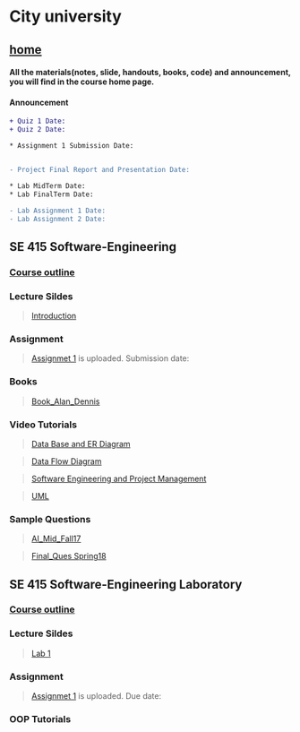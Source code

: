 
# City university
## [home](https://suptaphilip.github.io/)


#### All the materials(notes, slide, handouts, books, code) and announcement, you will find in the course home page.
#### Announcement

```diff
+ Quiz 1 Date: 
+ Quiz 2 Date: 

* Assignment 1 Submission Date: 


- Project Final Report and Presentation Date: 

* Lab MidTerm Date: 
* Lab FinalTerm Date: 

- Lab Assignment 1 Date: 
- Lab Assignment 2 Date:
```



## SE 415 Software-Engineering


### [Course outline]()



### Lecture Sildes

>[Introduction]()


### Assignment
> [Assignmet 1]() is uploaded. Submission date: 


### Books
> [Book_Alan_Dennis]()



### Video Tutorials
> [Data Base and ER Diagram](https://www.youtube.com/playlist?list=PLyH7UFQzuDWdurTvaRxNY_21ZyoE476AG)

>[Data Flow Diagram](https://www.youtube.com/playlist?list=PLyH7UFQzuDWekJIt3TEzDtE-TORqGkz_r)

>[Software Engineering and Project Management](https://www.youtube.com/playlist?list=PLyH7UFQzuDWeMO5eMQb6vTWETd9LGEhLq)

>[UML](https://www.youtube.com/playlist?list=PLUoebdZqEHTwbYD8oo6Wr81Xb7uCAh_oz)

### Sample Questions
>[AI_Mid_Fall17]()

>[Final_Ques Spring18]()


## SE 415 Software-Engineering Laboratory

### [Course outline]()

### Lecture Sildes
>[Lab 1]()



### Assignment

> [Assignmet 1]() is uploaded. Due date: 

### OOP Tutorials

